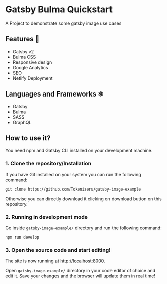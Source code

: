 # Gatsby Bulma Quickstart

A Project to demonstrate some gatsby image use cases

## Features 🚀

- Gatsby v2
- Bulma CSS
- Responsive design
- Google Analytics
- SEO
- Netlify Deployment

## Languages and Frameworks ⚛️

- Gatsby
- Bulma
- SASS
- GraphQL

## How to use it?

You need npm and Gatsby CLI installed on your development machine.

### 1. Clone the repository/Installation

If you have Git installed on your system you can run the following command:

`git clone https://github.com/Tokenizers/gatsby-image-example`

Otherwise you can directly download it clicking on download button on this repository.

### 2. Running in development mode

Go inside `gatsby-image-example/` directory and run the following command:

`npm run develop`

### 3. Open the source code and start editing!

The site is now running at
[http://localhost:8000](http://localhost:8000).

Open `gatsby-image-example/` directory in your code editor of choice and edit it. Save your changes and the browser will update them in real time!

